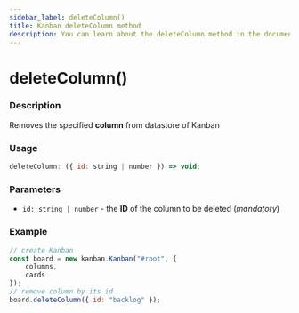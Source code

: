 ```yaml
---
sidebar_label: deleteColumn()
title: Kanban deleteColumn method
description: You can learn about the deleteColumn method in the documentation of the JavaScript Kanban library. Browse developer guides and API reference, try out code examples and live demos.
---
```


# deleteColumn()

### Description

Removes the specified **column** from datastore of Kanban

### Usage

~~~jsx {}
deleteColumn: ({ id: string | number }) => void;
~~~

### Parameters

- `id: string | number` - the **ID** of the column to be deleted (*mandatory*)

### Example

~~~jsx {7}
// create Kanban
const board = new kanban.Kanban("#root", {
	columns,
	cards
});
// remove column by its id
board.deleteColumn({ id: "backlog" });
~~~
